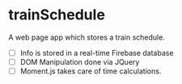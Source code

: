 # trainSchedule
A web page app which stores a train schedule.
- [ ] Info is stored in a real-time Firebase database
- [ ] DOM Manipulation done via JQuery
- [ ] Moment.js takes care of time calculations.
